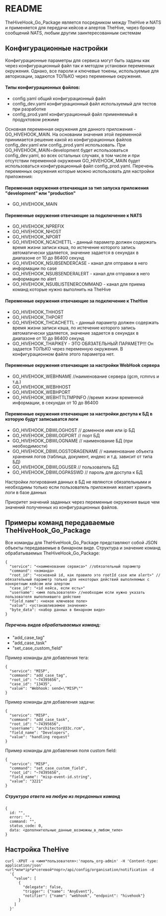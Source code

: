 # README

TheHiveHook_Go_Package является посредником между TheHive и NATS и применяется для передачи кейсов и алертов TheHive, через брокер сообщений NATS, любым другим заинтересованным системам

## Конфигурационные настройки

Конфигурационные параметры для сервиса могут быть заданы как через конфигурационный файл так и методом установки переменных окружения. Однако, все пароли и
ключевые токены, используемые для авторизации, задаются ТОЛЬКО через переменные окружения.

#### Типы конфигурационных файлов:

- config.yaml общий конфигурационный файл
- config_dev.yaml конфигурационный файл используемый для тестов при разработке
- config_prod.yaml конфигурационный файл применяемый в продуктовом режиме

Основная переменная окружения для данного приложения - GO_HIVEHOOK_MAIN. На основании значения этой переменной принимается решение какой из конфигурационных файлов config_dev.yaml или config_prod.yaml использовать. При GO_HIVEHOOK_MAIN=development будет использоваться config_dev.yaml, во всех остальных случаях, в том числе и при отсутствии переменной окружения GO_HIVEHOOK_MAIN будет использоваться конфигурационный файл config_prod.yaml. Перечень переменных окружения которые можно использовать для настройки приложения:

#### Переменная окружения отвечающая за тип запуска приложения "development" или "production"

- GO_HIVEHOOK_MAIN

#### Переменные окружения отвечающие за подключение к NATS

- GO_HIVEHOOK_NPREFIX
- GO_HIVEHOOK_NHOST
- GO_HIVEHOOK_NPORT
- GO_HIVEHOOK_NCACHETTL - данный параметр должен содержать время жизни записи
  кэша, по истечение которого запись автоматически удаляется, значение задается
  в секундах в диапазоне от 10 до 86400 секунд
- GO_HIVEHOOK_NSUBSENDERCASE - канал для отправки в него информации по case
- GO_HIVEHOOK_NSUBSENDERALERT - канал для отправки в него информации по alert
- GO_HIVEHOOK_NSUBLISTENERCOMMAND - канал для приема команд которые нужно выполнить на TheHive

#### Переменные окружения отвечающие за подключение к TheHive

- GO_HIVEHOOK_THHOST
- GO_HIVEHOOK_THPORT
- GO_HIVEHOOK_THCACHETTL - данный параметр должен содержать время жизни записи
  кэша, по истечение которого запись автоматически удаляется, значение задается
  в секундах в диапазоне от 10 до 86400 секунд
- GO_HIVEHOOK_THAPIKEY - ЭТО ОБЯЗАТЕЛЬНЫЙ ПАРАМЕТР!!!
  Он задается ТОЛЬКО через переменную окружения. В конфигурационном
  файле этого параметра нет.

#### Переменные окружения отвечающие за настройки WebHook сервера

- GO_HIVEHOOK_WEBHNAME //наименование сервера (gcm, rcmnvs и т.д.)
- GO_HIVEHOOK_WEBHHOST
- GO_HIVEHOOK_WEBHPORT
- GO_HIVEHOOK_WEBHTTLTMPINFO //время жизни временной информации, в секундах от 10 до 86400

#### Переменные окружения отвечающие за настройки доступа к БД в которую будут записыватся логи

- GO_HIVEHOOK_DBWLOGHOST // доменное имя или ip БД
- GO_HIVEHOOK_DBWLOGPORT // порт БД
- GO_HIVEHOOK_DBWLOGNAME // наименование БД (при необходимости)
- GO_HIVEHOOK_DBWLOGSTORAGENAME // наименование объекта хранения логов (таблица, документ, индекс и т.д. зависит от типа БД)
- GO_HIVEHOOK_DBWLOGUSER // пользователь БД
- GO_HIVEHOOK_DBWLOGPASSWD // пароль для доступа к БД

Настройки логирования данных в БД не являются обязательными и необходимы только если пользователь приложения желает хранить логи в базе данных

Приоритет значений заданных через переменные окружения выше чем значений полученных из конфигурационных файлов.

## Примеры команд передаваемые TheHiveHook_Go_Package

Все команды для TheHiveHook_Go_Package представляют собой JSON объекты передаваемые
в бинарном виде. Структура и значение команд обрабатываемых TheHiveHook_Go_Package:

```
{
  "service": "<наименование сервиса>" //обязательный параметр
  "command": <команда>
  "root_id": "<основной id, как правило это rootId case или alert>" //обязательный параметр только для некоторых действий выполняемых с конкретным кейсом или алертом
  "case_id": "<id кейса, если есть>"
  "username": <имя пользователя> //необходим если нужно указать пользователя выполнившего действие
  "field_name": <некое ключевое поле>
  "value": <устанавливаемое значение>
  "byte_data": <набор данных в бинарном виде>
}
```

##### Перечень видов обрабатываемых команд:

- "add_case_tag"
- "add_case_task"
- "set_case_custom_field"

Пример команды для добавления тега:

```
{
  "service": "MISP",
  "command": "add_case_tag",
  "root_id": "~74395656",
  "case_id": "13435",
  "value": "Webhook: send=\"MISP\""
}
```

Пример команды для добавления задачи:

```
{
  "service": "MISP",
  "command": "add_case_task",
  "root_id": "~74395656",
  "username": "architector@33c.rcm",
  "field_name": "Developers",
  "value": "handling request"
}
```

Пример команды для добавления поля custom field:

```
{
  "service": "MISP",
  "command": "set_case_custom_field",
  "root_id": "~74395656",
  "field_name": "misp-event-id.string",
  "value": "3221"
}
```

##### Структура ответа на любую из переданных команд

```
{
  id: "",
  error: "",
  command: "",
  status_code: 0,
  data: <дополнительные_данные_возможны_в_любом_типе>
}
```

## Настройка TheHive

```
curl -XPUT -u <имя*пользователя>:'пароль_org-admin' -H 'Content-type: application/json' <url*или*ip*и*сетевой*порт>/api/config/organisation/notification -d
  '{
    "value": [
      {
        "delegate": false,
        "trigger": {"name": "AnyEvent"},
        "notifier": {"name": "webhook", "endpoint": "hivehook"}
      }
    ]
  }'
```
